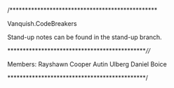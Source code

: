 /************************************************ 

Vanquish.CodeBreakers

Stand-up notes can be found in the stand-up branch.

**********************************************//*

Members:
Rayshawn Cooper
Autin Ulberg
Daniel Boice

*********************************************/
